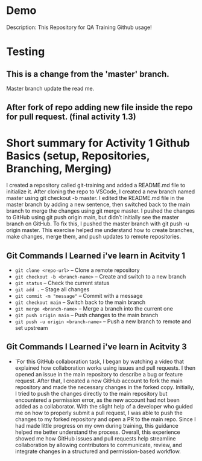 # Demo

Description: This Repository for QA Training Github usage!

# Testing

## This is a change from the 'master' branch.
Master branch update the read me.

## After fork of repo adding new file inside the repo for pull request. (final activity 1.3)



# Short summary for Activity 1 Github Basics (setup, Repositories, Branching, Merging)

I created a repository called git-training and added a README.md file to initialize it. After cloning the repo to VSCode, I created a new branch named master using git checkout -b master. I edited the README.md file in the master branch by adding a new sentence, then switched back to the main branch to merge the changes using git merge master. I pushed the changes to GitHub using git push origin main, but didn’t initially see the master branch on GitHub. To fix this, I pushed the master branch with git push -u origin master. This exercise helped me understand how to create branches, make changes, merge them, and push updates to remote repositories.

## Git Commands I Learned i've learn in Acitvity 1

- `git clone <repo-url>` – Clone a remote repository
- `git checkout -b <branch-name>` – Create and switch to a new branch
- `git status` – Check the current status
- `git add .` – Stage all changes
- `git commit -m "message"` – Commit with a message
- `git checkout main` – Switch back to the main branch
- `git merge <branch-name>` – Merge a branch into the current one
- `git push origin main` – Push changes to the main branch
- `git push -u origin <branch-name>` – Push a new branch to remote and set upstream


## Git Commands I Learned i've learn in Acitvity 3 

- `For this GitHub collaboration task, I began by watching a video that explained how collaboration works using issues and pull requests. I then opened an issue in the main repository to describe a bug or feature request. After that, I created a new GitHub account to fork the main repository and made the necessary changes in the forked copy. Initially, I tried to push the changes directly to the main repository but encountered a permission error, as the new account had not been added as a collaborator. With the slight help of a developer who guided me on how to properly submit a pull request, I was able to push the changes to my forked repository and open a PR to the main repo. Since I had made little progress on my own during training, this guidance helped me better understand the process. Overall, this experience showed me how GitHub issues and pull requests help streamline collaboration by allowing contributors to communicate, review, and integrate changes in a structured and permission-based workflow.